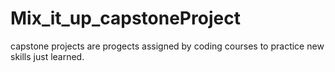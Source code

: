 # Mix_it_up_capstoneProject
capstone projects are progects assigned by coding courses to practice new skills just learned.
